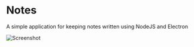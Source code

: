 # Notes
A simple application for keeping notes written using NodeJS and Electron

![Screenshot](https://i.imgur.com/t91X5yh.png)
